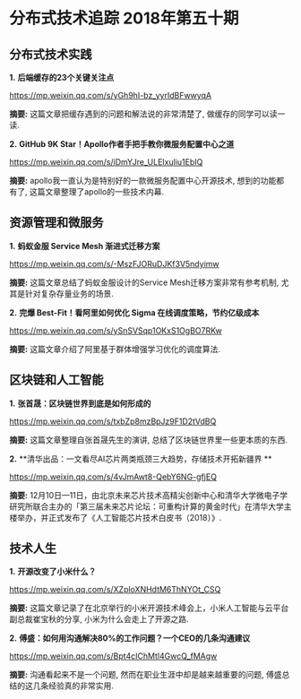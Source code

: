 # 分布式技术追踪 2018年第五十期
## 分布式技术实践
**1.** **后端缓存的23个关键关注点**

https://mp.weixin.qq.com/s/yGh9hI-bz_yyrIdBFwwyqA

**摘要:** 这篇文章把缓存遇到的问题和解法说的非常清楚了, 做缓存的同学可以读一读.

**2.** **GitHub 9K Star！Apollo作者手把手教你微服务配置中心之道**

https://mp.weixin.qq.com/s/iDmYJre_ULEIxuliu1EbIQ

**摘要:** apollo我一直认为是特别好的一款微服务配置中心开源技术, 想到的功能都有了, 这篇文章整理了apollo的一些技术内幕.

## 资源管理和微服务
**1.** **蚂蚁金服 Service Mesh 渐进式迁移方案**

https://mp.weixin.qq.com/s/-MszFJORuDJKf3V5ndyimw

**摘要:** 这篇文章总结了蚂蚁金服设计的Service Mesh迁移方案非常有参考机制, 尤其是针对复杂存量业务的场景.

**2.** **完爆 Best-Fit！看阿里如何优化 Sigma 在线调度策略，节约亿级成本**

https://mp.weixin.qq.com/s/ySnSVSqp1OKxS1OgBO7RKw

**摘要:** 这篇文章介绍了阿里基于群体增强学习优化的调度算法.

## 区块链和人工智能
**1.** **张首晟：区块链世界到底是如何形成的**

https://mp.weixin.qq.com/s/txbZp8mzBpJz9F1D2tVdBQ

**摘要:** 这篇文章整理自张首晟先生的演讲, 总结了区块链世界里一些更本质的东西.

**2.** **清华出品：一文看尽AI芯片两类瓶颈三大趋势，存储技术开拓新疆界 **

https://mp.weixin.qq.com/s/4vJmAwt8-QebY6NG-gfjEQ

**摘要:** 12月10日—11日，由北京未来芯片技术高精尖创新中心和清华大学微电子学研究所联合主办的「第三届未来芯片论坛：可重构计算的黄金时代」在清华大学主楼举办，并正式发布了《人工智能芯片技术白皮书（2018）》.

## 技术人生
**1.** **开源改变了小米什么？**

https://mp.weixin.qq.com/s/XZploXNHdtM6ThNYOt_CSQ

**摘要:** 这篇文章记录了在北京举行的小米开源技术峰会上，小米人工智能与云平台副总裁崔宝秋的分享, 小米为什么会走上了开源之路.

**2.** **傅盛：如何用沟通解决80%的工作问题？一个CEO的几条沟通建议​**

https://mp.weixin.qq.com/s/Bpt4cIChMtl4GwcQ_fMAgw

**摘要:** 沟通看起来不是一个问题, 然而在职业生涯中却是越来越重要的问题, 傅盛总结的这几条经验真的非常实用.
